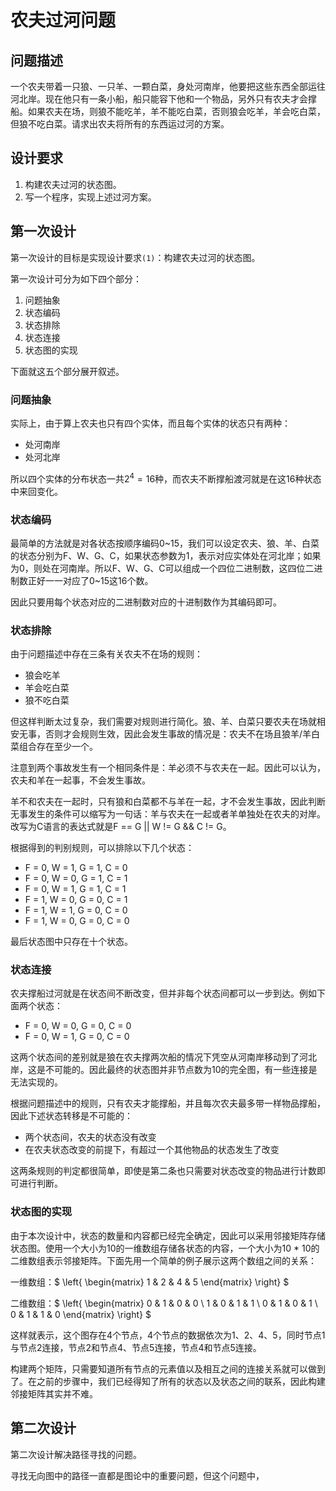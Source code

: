 # 农夫过河问题

## 问题描述

一个农夫带着一只狼、一只羊、一颗白菜，身处河南岸，他要把这些东西全部运往河北岸。现在他只有一条小船，船只能容下他和一个物品，另外只有农夫才会撑船。如果农夫在场，则狼不能吃羊，羊不能吃白菜，否则狼会吃羊，羊会吃白菜，但狼不吃白菜。请求出农夫将所有的东西运过河的方案。

## 设计要求

1. 构建农夫过河的状态图。
2. 写一个程序，实现上述过河方案。

## 第一次设计

第一次设计的目标是实现设计要求`(1)`：构建农夫过河的状态图。

第一次设计可分为如下四个部分：

1. 问题抽象
2. 状态编码
3. 状态排除
4. 状态连接
5. 状态图的实现

下面就这五个部分展开叙述。

### 问题抽象

实际上，由于算上农夫也只有四个实体，而且每个实体的状态只有两种：

- 处河南岸
- 处河北岸

所以四个实体的分布状态一共$2^4 = 16$种，而农夫不断撑船渡河就是在这16种状态中来回变化。

### 状态编码

最简单的方法就是对各状态按顺序编码0~15，我们可以设定农夫、狼、羊、白菜的状态分别为F、W、G、C，如果状态参数为1，表示对应实体处在河北岸；如果为0，则处在河南岸。所以F、W、G、C可以组成一个四位二进制数，这四位二进制数正好一一对应了0~15这16个数。

因此只要用每个状态对应的二进制数对应的十进制数作为其编码即可。

### 状态排除

由于问题描述中存在三条有关农夫不在场的规则：

- 狼会吃羊
- 羊会吃白菜
- 狼不吃白菜

但这样判断太过复杂，我们需要对规则进行简化。狼、羊、白菜只要农夫在场就相安无事，否则才会规则生效，因此会发生事故的情况是：农夫不在场且狼羊/羊白菜组合存在至少一个。

注意到两个事故发生有一个相同条件是：羊必须不与农夫在一起。因此可以认为，农夫和羊在一起事，不会发生事故。

羊不和农夫在一起时，只有狼和白菜都不与羊在一起，才不会发生事故，因此判断无事发生的条件可以缩写为一句话：羊与农夫在一起或者羊单独处在农夫的对岸。改写为C语言的表达式就是F == G || W != G && C != G。

根据得到的判别规则，可以排除以下几个状态：

- F = 0, W = 1, G = 1, C = 0
- F = 0, W = 0, G = 1, C = 1
- F = 0, W = 1, G = 1, C = 1
- F = 1, W = 0, G = 0, C = 1
- F = 1, W = 1, G = 0, C = 0
- F = 1, W = 0, G = 0, C = 0

最后状态图中只存在十个状态。

### 状态连接

农夫撑船过河就是在状态间不断改变，但并非每个状态间都可以一步到达。例如下面两个状态：

- F = 0, W = 0, G = 0, C = 0
- F = 0, W = 1, G = 0, C = 0

这两个状态间的差别就是狼在农夫撑两次船的情况下凭空从河南岸移动到了河北岸，这是不可能的。因此最终的状态图并非节点数为10的完全图，有一些连接是无法实现的。

根据问题描述中的规则，只有农夫才能撑船，并且每次农夫最多带一样物品撑船，因此下述状态转移是不可能的：

- 两个状态间，农夫的状态没有改变
- 在农夫状态改变的前提下，有超过一个其他物品的状态发生了改变

这两条规则的判定都很简单，即使是第二条也只需要对状态改变的物品进行计数即可进行判断。

### 状态图的实现

由于本次设计中，状态的数量和内容都已经完全确定，因此可以采用邻接矩阵存储状态图。使用一个大小为10的一维数组存储各状态的内容，一个大小为10 * 10的二维数组表示邻接矩阵。下面先用一个简单的例子展示这两个数组之间的关系：

一维数组：$
\left\{
\begin{matrix}
1 & 2 & 4 & 5
\end{matrix}
\right\}
$

二维数组：$
\left\{
\begin{matrix}
0 & 1 & 0 & 0 \\
1 & 0 & 1 & 1 \\
0 & 1 & 0 & 1 \\
0 & 1 & 1 & 0
\end{matrix}
\right\}
$

这样就表示，这个图存在4个节点，4个节点的数据依次为1、2、4、5，同时节点1与节点2连接，节点2和节点4、节点5连接，节点4和节点5连接。

构建两个矩阵，只需要知道所有节点的元素值以及相互之间的连接关系就可以做到了。在之前的步骤中，我们已经得知了所有的状态以及状态之间的联系，因此构建邻接矩阵其实并不难。

## 第二次设计

第二次设计解决路径寻找的问题。

寻找无向图中的路径一直都是图论中的重要问题，但这个问题中，